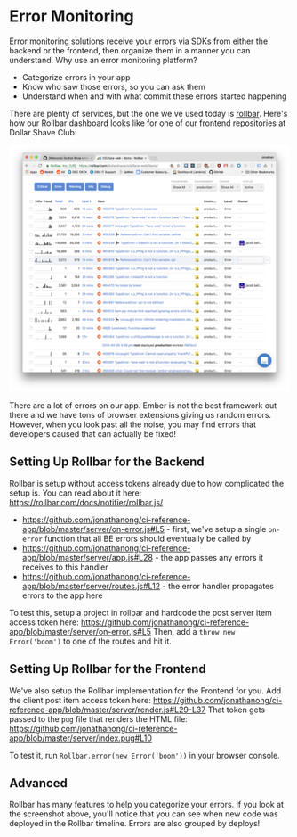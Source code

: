 
# Error Monitoring

Error monitoring solutions receive your errors via SDKs from either the backend or the frontend,
then organize them in a manner you can understand.
Why use an error monitoring platform?

- Categorize errors in your app
- Know who saw those errors, so you can ask them
- Understand when and with what commit these errors started happening

There are plenty of services, but the one we've used today is [rollbar](http://rollbar.com/).
Here's how our Rollbar dashboard looks like for one of our frontend repositories at Dollar Shave Club:

![](images/dsc-rollbar.png)

There are a lot of errors on our app. Ember is not the best framework out there
and we have tons of browser extensions giving us random errors. However,
when you look past all the noise, you may find errors that developers caused
that can actually be fixed!

## Setting Up Rollbar for the Backend

Rollbar is setup without access tokens already due to how complicated the setup is.
You can read about it here: https://rollbar.com/docs/notifier/rollbar.js/

- https://github.com/jonathanong/ci-reference-app/blob/master/server/on-error.js#L5 - first, we've setup a single `on-error` function that all BE errors should eventually be called by
- https://github.com/jonathanong/ci-reference-app/blob/master/server/app.js#L28 - the app passes any errors it receives to this handler
- https://github.com/jonathanong/ci-reference-app/blob/master/server/routes.js#L12 - the error handler propagates errors to the app here

To test this, setup a project in rollbar and hardcode the post server item access token here: https://github.com/jonathanong/ci-reference-app/blob/master/server/on-error.js#L5
Then, add a `throw new Error('boom')` to one of the routes and hit it.

## Setting Up Rollbar for the Frontend

We've also setup the Rollbar implementation for the Frontend for you.
Add the client post item access token here: https://github.com/jonathanong/ci-reference-app/blob/master/server/render.js#L29-L37
That token gets passed to the `pug` file that renders the HTML file: https://github.com/jonathanong/ci-reference-app/blob/master/server/index.pug#L10

To test it, run `Rollbar.error(new Error('boom'))` in your browser console.

## Advanced

Rollbar has many features to help you categorize your errors.
If you look at the screenshot above, you'll notice that you can see when new code was deployed
in the Rollbar timeline. Errors are also grouped by deploys!
